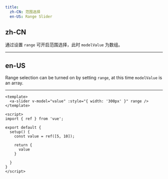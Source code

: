 ```yaml
title:
  zh-CN: 范围选择
  en-US: Range Slider
```

## zh-CN

通过设置 `range` 可开启范围选择，此时 `modelValue` 为数组。

---

## en-US

Range selection can be turned on by setting `range`, at this time `modelValue` is an array.

---

```vue
<template>
  <a-slider v-model="value" :style="{ width: '300px' }" range />
</template>

<script>
import { ref } from 'vue';

export default {
  setup() {
    const value = ref([5, 10]);

    return {
      value
    }

  }
}
</script>
```
